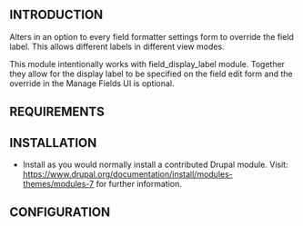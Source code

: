 INTRODUCTION
------------

Alters in an option to every field formatter settings form to override the field
label. This allows different labels in different view modes.

This module intentionally works with field_display_label module. Together they
allow for the display label to be specified on the field edit form and the
override in the Manage Fields UI is optional.

REQUIREMENTS
------------

INSTALLATION
------------
 
 * Install as you would normally install a contributed Drupal module. Visit:
   https://www.drupal.org/documentation/install/modules-themes/modules-7
   for further information.

CONFIGURATION
-------------
